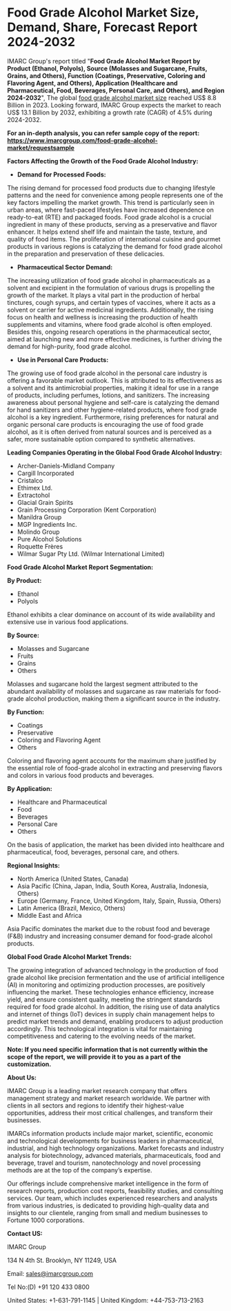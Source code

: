 ﻿# **Food Grade Alcohol Market Size, Demand, Share, Forecast Report 2024-2032**
IMARC Group's report titled "**Food Grade Alcohol Market Report by Product (Ethanol, Polyols), Source (Molasses and Sugarcane, Fruits, Grains, and Others), Function (Coatings, Preservative, Coloring and Flavoring Agent, and Others), Application (Healthcare and Pharmaceutical, Food, Beverages, Personal Care, and Others), and Region 2024-2032**", The global [food grade alcohol market size](https://www.imarcgroup.com/food-grade-alcohol-market) reached US$ 8.8 Billion in 2023. Looking forward, IMARC Group expects the market to reach US$ 13.1 Billion by 2032, exhibiting a growth rate (CAGR) of 4.5% during 2024-2032.

**For an in-depth analysis, you can refer sample copy of the report: <https://www.imarcgroup.com/food-grade-alcohol-market/requestsample>**

**Factors Affecting the Growth of the Food Grade Alcohol Industry:**

- **Demand for Processed Foods:**

The rising demand for processed food products due to changing lifestyle patterns and the need for convenience among people represents one of the key factors impelling the market growth. This trend is particularly seen in urban areas, where fast-paced lifestyles have increased dependence on ready-to-eat (RTE) and packaged foods. Food grade alcohol is a crucial ingredient in many of these products, serving as a preservative and flavor enhancer. It helps extend shelf life and maintain the taste, texture, and quality of food items. The proliferation of international cuisine and gourmet products in various regions is catalyzing the demand for food grade alcohol in the preparation and preservation of these delicacies.

- **Pharmaceutical Sector Demand:**

The increasing utilization of food grade alcohol in pharmaceuticals as a solvent and excipient in the formulation of various drugs is propelling the growth of the market. It plays a vital part in the production of herbal tinctures, cough syrups, and certain types of vaccines, where it acts as a solvent or carrier for active medicinal ingredients. Additionally, the rising focus on health and wellness is increasing the production of health supplements and vitamins, where food grade alcohol is often employed. Besides this, ongoing research operations in the pharmaceutical sector, aimed at launching new and more effective medicines, is further driving the demand for high-purity, food grade alcohol.

- **Use in Personal Care Products:**

The growing use of food grade alcohol in the personal care industry is offering a favorable market outlook. This is attributed to its effectiveness as a solvent and its antimicrobial properties, making it ideal for use in a range of products, including perfumes, lotions, and sanitizers. The increasing awareness about personal hygiene and self-care is catalyzing the demand for hand sanitizers and other hygiene-related products, where food grade alcohol is a key ingredient. Furthermore, rising preferences for natural and organic personal care products is encouraging the use of food grade alcohol, as it is often derived from natural sources and is perceived as a safer, more sustainable option compared to synthetic alternatives.

**Leading Companies Operating in the Global Food Grade Alcohol Industry:**

- Archer-Daniels-Midland Company
- Cargill Incorporated
- Cristalco
- Ethimex Ltd.
- Extractohol
- Glacial Grain Spirits
- Grain Processing Corporation (Kent Corporation)
- Manildra Group
- MGP Ingredients Inc.
- Molindo Group
- Pure Alcohol Solutions
- Roquette Frères
- Wilmar Sugar Pty Ltd. (Wilmar International Limited)

**Food Grade Alcohol Market Report Segmentation:**

**By Product:**

- Ethanol
- Polyols

Ethanol exhibits a clear dominance on account of its wide availability and extensive use in various food applications.

**By Source:**

- Molasses and Sugarcane
- Fruits
- Grains
- Others

Molasses and sugarcane hold the largest segment attributed to the abundant availability of molasses and sugarcane as raw materials for food-grade alcohol production, making them a significant source in the industry.

**By Function:**

- Coatings
- Preservative
- Coloring and Flavoring Agent
- Others

Coloring and flavoring agent accounts for the maximum share justified by the essential role of food-grade alcohol in extracting and preserving flavors and colors in various food products and beverages.

**By Application:**

- Healthcare and Pharmaceutical
- Food
- Beverages
- Personal Care
- Others

On the basis of application, the market has been divided into healthcare and pharmaceutical, food, beverages, personal care, and others.

**Regional Insights:**

- North America (United States, Canada)
- Asia Pacific (China, Japan, India, South Korea, Australia, Indonesia, Others)
- Europe (Germany, France, United Kingdom, Italy, Spain, Russia, Others)
- Latin America (Brazil, Mexico, Others)
- Middle East and Africa

Asia Pacific dominates the market due to the robust food and beverage (F&B) industry and increasing consumer demand for food-grade alcohol products.

**Global Food Grade Alcohol Market Trends:**

The growing integration of advanced technology in the production of food grade alcohol like precision fermentation and the use of artificial intelligence (AI) in monitoring and optimizing production processes, are positively influencing the market. These technologies enhance efficiency, increase yield, and ensure consistent quality, meeting the stringent standards required for food grade alcohol. In addition, the rising use of data analytics and internet of things (IoT) devices in supply chain management helps to predict market trends and demand, enabling producers to adjust production accordingly. This technological integration is vital for maintaining competitiveness and catering to the evolving needs of the market.

**Note: If you need specific information that is not currently within the scope of the report, we will provide it to you as a part of the customization.**

**About Us:**

IMARC Group is a leading market research company that offers management strategy and market research worldwide. We partner with clients in all sectors and regions to identify their highest-value opportunities, address their most critical challenges, and transform their businesses.

IMARCs information products include major market, scientific, economic and technological developments for business leaders in pharmaceutical, industrial, and high technology organizations. Market forecasts and industry analysis for biotechnology, advanced materials, pharmaceuticals, food and beverage, travel and tourism, nanotechnology and novel processing methods are at the top of the company’s expertise.

Our offerings include comprehensive market intelligence in the form of research reports, production cost reports, feasibility studies, and consulting services. Our team, which includes experienced researchers and analysts from various industries, is dedicated to providing high-quality data and insights to our clientele, ranging from small and medium businesses to Fortune 1000 corporations.

**Contact US:**

IMARC Group

134 N 4th St. Brooklyn, NY 11249, USA

Email: sales@imarcgroup.com

Tel No:(D) +91 120 433 0800

United States: +1-631-791-1145 | United Kingdom: +44-753-713-2163
